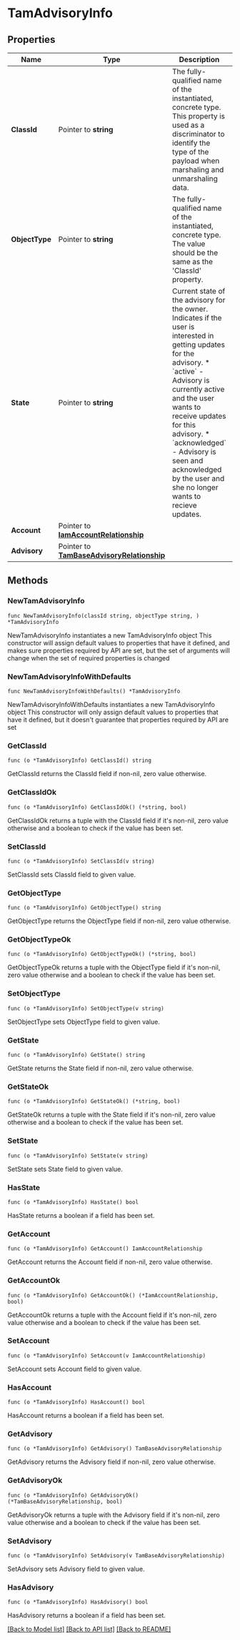 # TamAdvisoryInfo

## Properties

Name | Type | Description | Notes
------------ | ------------- | ------------- | -------------
**ClassId** | Pointer to **string** | The fully-qualified name of the instantiated, concrete type. This property is used as a discriminator to identify the type of the payload when marshaling and unmarshaling data. | [default to "tam.AdvisoryInfo"]
**ObjectType** | Pointer to **string** | The fully-qualified name of the instantiated, concrete type. The value should be the same as the &#39;ClassId&#39; property. | [default to "tam.AdvisoryInfo"]
**State** | Pointer to **string** | Current state of the advisory for the owner. Indicates if the user is interested in getting updates for the advisory. * &#x60;active&#x60; - Advisory is currently active and the user wants to receive updates for this advisory. * &#x60;acknowledged&#x60; - Advisory is seen and acknowledged by the user and she no longer wants to recieve updates. | [optional] [default to "active"]
**Account** | Pointer to [**IamAccountRelationship**](iam.Account.Relationship.md) |  | [optional] 
**Advisory** | Pointer to [**TamBaseAdvisoryRelationship**](tam.BaseAdvisory.Relationship.md) |  | [optional] 

## Methods

### NewTamAdvisoryInfo

`func NewTamAdvisoryInfo(classId string, objectType string, ) *TamAdvisoryInfo`

NewTamAdvisoryInfo instantiates a new TamAdvisoryInfo object
This constructor will assign default values to properties that have it defined,
and makes sure properties required by API are set, but the set of arguments
will change when the set of required properties is changed

### NewTamAdvisoryInfoWithDefaults

`func NewTamAdvisoryInfoWithDefaults() *TamAdvisoryInfo`

NewTamAdvisoryInfoWithDefaults instantiates a new TamAdvisoryInfo object
This constructor will only assign default values to properties that have it defined,
but it doesn't guarantee that properties required by API are set

### GetClassId

`func (o *TamAdvisoryInfo) GetClassId() string`

GetClassId returns the ClassId field if non-nil, zero value otherwise.

### GetClassIdOk

`func (o *TamAdvisoryInfo) GetClassIdOk() (*string, bool)`

GetClassIdOk returns a tuple with the ClassId field if it's non-nil, zero value otherwise
and a boolean to check if the value has been set.

### SetClassId

`func (o *TamAdvisoryInfo) SetClassId(v string)`

SetClassId sets ClassId field to given value.


### GetObjectType

`func (o *TamAdvisoryInfo) GetObjectType() string`

GetObjectType returns the ObjectType field if non-nil, zero value otherwise.

### GetObjectTypeOk

`func (o *TamAdvisoryInfo) GetObjectTypeOk() (*string, bool)`

GetObjectTypeOk returns a tuple with the ObjectType field if it's non-nil, zero value otherwise
and a boolean to check if the value has been set.

### SetObjectType

`func (o *TamAdvisoryInfo) SetObjectType(v string)`

SetObjectType sets ObjectType field to given value.


### GetState

`func (o *TamAdvisoryInfo) GetState() string`

GetState returns the State field if non-nil, zero value otherwise.

### GetStateOk

`func (o *TamAdvisoryInfo) GetStateOk() (*string, bool)`

GetStateOk returns a tuple with the State field if it's non-nil, zero value otherwise
and a boolean to check if the value has been set.

### SetState

`func (o *TamAdvisoryInfo) SetState(v string)`

SetState sets State field to given value.

### HasState

`func (o *TamAdvisoryInfo) HasState() bool`

HasState returns a boolean if a field has been set.

### GetAccount

`func (o *TamAdvisoryInfo) GetAccount() IamAccountRelationship`

GetAccount returns the Account field if non-nil, zero value otherwise.

### GetAccountOk

`func (o *TamAdvisoryInfo) GetAccountOk() (*IamAccountRelationship, bool)`

GetAccountOk returns a tuple with the Account field if it's non-nil, zero value otherwise
and a boolean to check if the value has been set.

### SetAccount

`func (o *TamAdvisoryInfo) SetAccount(v IamAccountRelationship)`

SetAccount sets Account field to given value.

### HasAccount

`func (o *TamAdvisoryInfo) HasAccount() bool`

HasAccount returns a boolean if a field has been set.

### GetAdvisory

`func (o *TamAdvisoryInfo) GetAdvisory() TamBaseAdvisoryRelationship`

GetAdvisory returns the Advisory field if non-nil, zero value otherwise.

### GetAdvisoryOk

`func (o *TamAdvisoryInfo) GetAdvisoryOk() (*TamBaseAdvisoryRelationship, bool)`

GetAdvisoryOk returns a tuple with the Advisory field if it's non-nil, zero value otherwise
and a boolean to check if the value has been set.

### SetAdvisory

`func (o *TamAdvisoryInfo) SetAdvisory(v TamBaseAdvisoryRelationship)`

SetAdvisory sets Advisory field to given value.

### HasAdvisory

`func (o *TamAdvisoryInfo) HasAdvisory() bool`

HasAdvisory returns a boolean if a field has been set.


[[Back to Model list]](../README.md#documentation-for-models) [[Back to API list]](../README.md#documentation-for-api-endpoints) [[Back to README]](../README.md)


